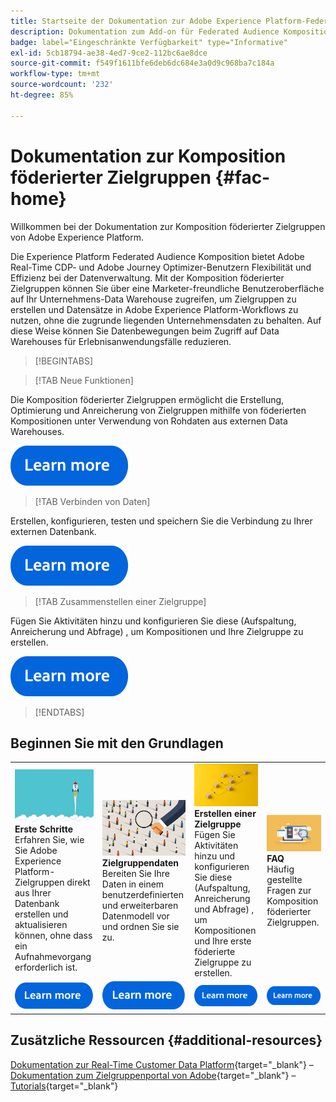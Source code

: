 ```yaml
---
title: Startseite der Dokumentation zur Adobe Experience Platform-Federated-Zielgruppenkomposition
description: Dokumentation zum Add-on für Federated Audience Komposition
badge: label="Eingeschränkte Verfügbarkeit" type="Informative"
exl-id: 5cb18794-ae38-4ed7-9ce2-112bc6ae8dce
source-git-commit: f549f1611bfe6deb6dc684e3a0d9c968ba7c184a
workflow-type: tm+mt
source-wordcount: '232'
ht-degree: 85%

---
```


# Dokumentation zur Komposition föderierter Zielgruppen  {#fac-home}

Willkommen bei der Dokumentation zur Komposition föderierter Zielgruppen von Adobe Experience Platform.

Die Experience Platform Federated Audience Komposition bietet Adobe Real-Time CDP- und Adobe Journey Optimizer-Benutzern Flexibilität und Effizienz bei der Datenverwaltung. Mit der Komposition föderierter Zielgruppen können Sie über eine Marketer-freundliche Benutzeroberfläche auf Ihr Unternehmens-Data Warehouse zugreifen, um Zielgruppen zu erstellen und Datensätze in Adobe Experience Platform-Workflows zu nutzen, ohne die zugrunde liegenden Unternehmensdaten zu behalten. Auf diese Weise können Sie Datenbewegungen beim Zugriff auf Data Warehouses für Erlebnisanwendungsfälle reduzieren.

>[!BEGINTABS]

>[!TAB Neue Funktionen]

Die Komposition föderierter Zielgruppen ermöglicht die Erstellung, Optimierung und Anreicherung von Zielgruppen mithilfe von föderierten Kompositionen unter Verwendung von Rohdaten aus externen Data Warehouses.

[![Bild](assets/learn-more-button.svg)](start/release-notes.md)

>[!TAB Verbinden von Daten]

Erstellen, konfigurieren, testen und speichern Sie die Verbindung zu Ihrer externen Datenbank.

[![Bild](assets/learn-more-button.svg)](connections/federated-db.md)

>[!TAB Zusammenstellen einer Zielgruppe]

Fügen Sie Aktivitäten hinzu und konfigurieren Sie diese (Aufspaltung, Anreicherung und Abfrage) , um Kompositionen und Ihre Zielgruppe zu erstellen.

[![Bild](assets/learn-more-button.svg)](compositions/gs-compositions.md)

>[!ENDTABS]

## Beginnen Sie mit den Grundlagen

<table style="table-layout:fixed">
  <tr style="border: 0;">
    <td>
    <a href="start/get-started.md"><img src="assets/do-not-localize/start-quick.png"></a>
    <div><strong>Erste Schritte</strong><br/>Erfahren Sie, wie Sie Adobe Experience Platform-Zielgruppen direkt aus Ihrer Datenbank erstellen und aktualisieren können, ohne dass ein Aufnahmevorgang erforderlich ist.
    </div>
    </td>
    <td>
    <a href="data-management/gs-models.md"><img src="assets/do-not-localize/start-profiles.png"></a>
    <div><strong>Zielgruppendaten</strong><br/>Bereiten Sie Ihre Daten in einem benutzerdefinierten und erweiterbaren Datenmodell vor und ordnen Sie sie zu.
    </div>
    </td>
    <td>
    <a href="compositions/gs-compositions.md"><img src="assets/do-not-localize/start-journey.jpeg"></a>
    <div><strong>Erstellen einer Zielgruppe</strong><br/>Fügen Sie Aktivitäten hinzu und konfigurieren Sie diese (Aufspaltung, Anreicherung und Abfrage) , um Kompositionen und Ihre erste föderierte Zielgruppe zu erstellen.
    </div>
    </td>
    <td>
    <a href="start/faq.md"><img src="assets/do-not-localize/start-faq.png"></a>
    <div><strong>FAQ</strong><br/>Häufig gestellte Fragen zur Komposition föderierter Zielgruppen.</div>
    </td>
  </tr>
  <tr style="border: 0;">
    <td><a href="start/get-started.md"><img src="assets/learn-more-button.svg"></a></td>
    <td><a href="data-management/gs-models.md"><img src="assets/learn-more-button.svg"></a></td>
    <td><a href="compositions/gs-compositions.md"><img src="assets/learn-more-button.svg"></a></td>
    <td><a href="start/faq.md"><img src="assets/learn-more-button.svg"></a></td>
    </tr>
</table>


## Zusätzliche Ressourcen  {#additional-resources}

[Dokumentation zur Real-Time Customer Data Platform](https://experienceleague.adobe.com/de/docs/experience-platform/rtcdp/home){target="_blank"} – [Dokumentation zum Zielgruppenportal von Adobe](https://experienceleague.adobe.com/de/docs/experience-platform/segmentation/ui/audience-dashboard){target="_blank"} – [Tutorials](https://experienceleague.adobe.com/de/docs/platform-learn/tutorials/audiences/introduction-to-audience-portal-and-composition){target="_blank"}

